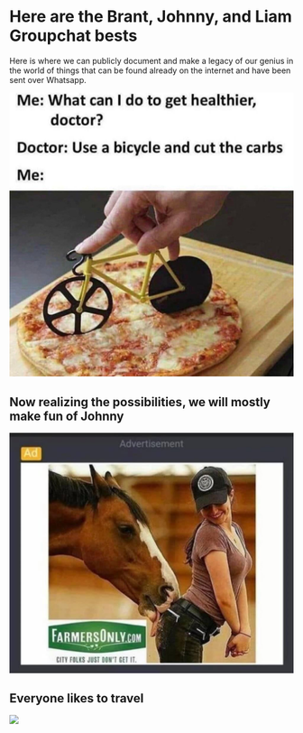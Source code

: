 # Here are the Brant, Johnny, and Liam Groupchat bests

Here is where we can publicly document and make a legacy of our genius in the world of things that can be found already on the internet and have been sent over Whatsapp.

![biking per Johnny](pix/bike.jpeg)

## Now realizing the possibilities, we will mostly make fun of Johnny

![Johnny's mum](pix/horse.jpeg)

## Everyone likes to travel

![ ](travel1.jpeg)
